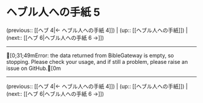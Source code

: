 # ヘブル人への手紙 5

(previous:: [[ヘブ 4|← ヘブル人への手紙 4]]) | (up:: [[ヘブル人への手紙]]) | (next:: [[ヘブ 6|ヘブル人への手紙 6 →]])

***
[0;31;49mError: the data returned from BibleGateway is empty, so stopping. Please check your usage, and if still a problem, please raise an issue on GitHub.[0m

***

(previous:: [[ヘブ 4|← ヘブル人への手紙 4]]) | (up:: [[ヘブル人への手紙]]) | (next:: [[ヘブ 6|ヘブル人への手紙 6 →]])
